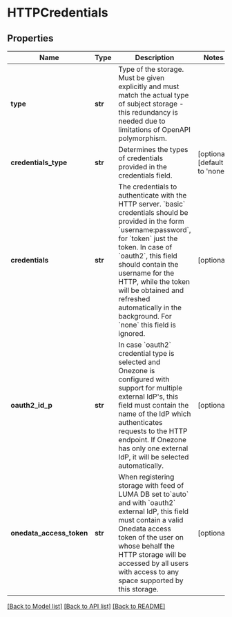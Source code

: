 # HTTPCredentials

## Properties
Name | Type | Description | Notes
------------ | ------------- | ------------- | -------------
**type** | **str** | Type of the storage. Must be given explicitly and must match the actual type of subject storage - this redundancy is needed due to limitations of OpenAPI polymorphism.  | 
**credentials_type** | **str** | Determines the types of credentials provided in the credentials field.  | [optional] [default to 'none']
**credentials** | **str** | The credentials to authenticate with the HTTP server. &#x60;basic&#x60; credentials should be provided in the form &#x60;username:password&#x60;, for &#x60;token&#x60; just the token. In case of &#x60;oauth2&#x60;, this field should contain the username for the HTTP, while the token will be obtained and refreshed automatically in the background. For &#x60;none&#x60; this field is ignored.  | [optional] 
**oauth2_id_p** | **str** | In case &#x60;oauth2&#x60; credential type is selected and Onezone is configured with support for multiple external IdP&#x27;s, this field must contain the name of the IdP which authenticates requests to the HTTP endpoint. If Onezone has only one external IdP, it will be selected automatically.  | [optional] 
**onedata_access_token** | **str** | When registering storage with feed of LUMA DB set to&#x60;auto&#x60; and with &#x60;oauth2&#x60; external IdP, this field must contain a valid Onedata access token of the user on whose behalf the HTTP storage will be accessed by all users with access to any space supported by this storage.  | [optional] 

[[Back to Model list]](../README.md#documentation-for-models) [[Back to API list]](../README.md#documentation-for-api-endpoints) [[Back to README]](../README.md)

